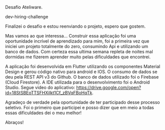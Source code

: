 Desafio Ateliware.

dev-hiring-challenge

Finalizei o desafio e estou reenviando o projeto, espero que gostem.

Mas vamos ao que interessa... Construir essa aplicação foi uma oportunidade incrível de aprendizado para mim, foi a primeira vez que iniciei um projeto totalmente do zero, consumindo Api e utilizando um banco de dados. Com certeza essa ultima semana repleta de noites mal dormidas me fizerem aprender muito pelas dificuldades que encontrei.

A aplicação foi desenvolvida em Flutter utilizando os componentes Material Design e gerou código nativo para android e IOS.
O consumo de dados se deu pela REST API v3 do Github.
O banco de dados utilizado foi o Firebase (Cloud Firestore).
A IDE utilizada para o desenvolvimento foi o Android Studio.
Segue video do aplicativo: https://drive.google.com/open?id=18StSBEoTTSFHXilkt1Cf_zBVqFBoHqTk.

Agradeço de verdade pela oportunidade de ter participado desse processo seletivo. Foi o primeiro que participei e posso dizer que em meio a todas essas dificuldades dei o meu melhor!

Abraços!
